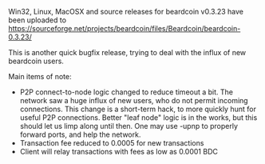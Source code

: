 Win32, Linux, MacOSX and source releases for beardcoin v0.3.23 have been uploaded to
https://sourceforge.net/projects/beardcoin/files/Beardcoin/beardcoin-0.3.23/

This is another quick bugfix release, trying to deal with the influx of new beardcoin users.

Main items of note:

* P2P connect-to-node logic changed to reduce timeout a bit.  The network saw a huge influx of new users, who do not permit incoming connections.  This change is a short-term hack, to more quickly hunt for useful P2P connections.  Better "leaf node" logic is in the works, but this should let us limp along until then.  One may use -upnp to properly forward ports, and help the network.
* Transaction fee reduced to 0.0005 for new transactions
* Client will relay transactions with fees as low as 0.0001 BDC

